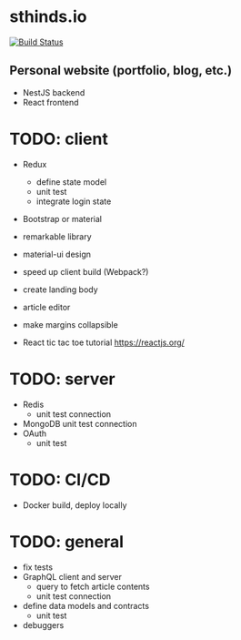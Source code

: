 # sthinds.io

[![Build Status](https://app.travis-ci.com/sth144/sthinds.io.svg?branch=master)](https://app.travis-ci.com/sth144/sthinds.io)

## Personal website (portfolio, blog, etc.)

- NestJS backend
- React frontend

# TODO: client
- Redux
  - define state model
  - unit test
  - integrate login state
- Bootstrap or material
- remarkable library
- material-ui design
- speed up client build (Webpack?)
- create landing body
- article editor
- make margins collapsible

- React tic tac toe tutorial https://reactjs.org/

# TODO: server 
- Redis
  - unit test connection
- MongoDB unit test connection
- OAuth 
  - unit test

# TODO: CI/CD
- Docker build, deploy locally

# TODO: general
- fix tests
- GraphQL client and server
  - query to fetch article contents
  - unit test connection
- define data models and contracts
  - unit test
- debuggers

